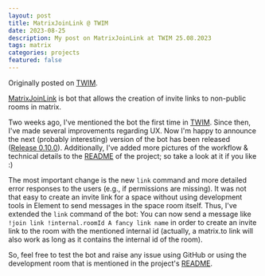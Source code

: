 ```yaml
---
layout: post
title: MatrixJoinLink @ TWIM
date: 2023-08-25
description: My post on MatrixJoinLink at TWIM 25.08.2023
tags: matrix
categories: projects
featured: false
---
```


Originally posted on [TWIM](https://matrix.org/blog/2023/08/25/this-week-in-matrix-2023-08-25/).

[MatrixJoinLink](https://github.com/dfuchss/MatrixJoinLink) is bot that allows the creation of invite links to non-public rooms in matrix.

Two weeks ago, I've mentioned the bot the first time in [TWIM](https://matrix.org/blog/2023/08/04/this-week-in-matrix-2023-08-04/).
Since then, I've made several improvements regarding UX.
Now I'm happy to announce the next (probably interesting) version of the bot has been released ([Release 0.10.0](https://github.com/dfuchss/MatrixJoinLink/releases/tag/v0.10.0)).
Additionally, I've added more pictures of the workflow & technical details to the [README](https://github.com/dfuchss/MatrixJoinLink) of the project; so take a look at it if you like :)

The most important change is the new `link` command and more detailed error responses to the users (e.g., if permissions are missing).
It was not that easy to create an invite link for a space without using development tools in Element to send messages in the space room itself.
Thus, I've extended the `link` command of the bot:
You can now send a message like `!join link !internal.roomId A fancy link name` in order to create an invite link to the room with the mentioned internal id (actually, a matrix.to link will also work as long as it contains the internal id of the room).

So, feel free to test the bot and raise any issue using GitHub or using the development room that is mentioned in the project's [README](https://github.com/dfuchss/MatrixJoinLink).
